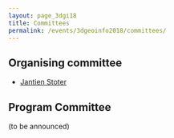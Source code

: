 ```yaml
---
layout: page_3dgi18
title: Committees
permalink: /events/3dgeoinfo2018/committees/
---
```


## Organising committee

  - [Jantien Stoter](https://3d.bk.tudelft.nl/jstoter)

## Program Committee

(to be announced)

